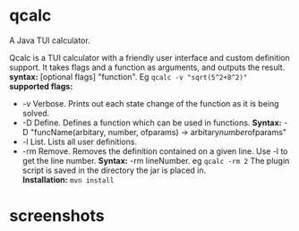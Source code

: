# qcalc
A Java TUI calculator.

Qcalc is a TUI calculator with a friendly user interface and custom definition support. It takes flags and a function as arguments,
and outputs the result. 
<br />
**syntax:** [optional flags] "function". Eg `qcalc -v "sqrt(5^2+8^2)"`
<br />
**supported flags:**
- -v Verbose. Prints out each state change of the function as it is being solved.
- -D Define. Defines a function which can be used in functions. 
  **Syntax:** -D "funcName(arbitary, number, ofparams) -> arbitary*number*ofparams"
- -l List. Lists all user definitions.
- -rm Remove. Removes the definition contained on a given line. Use -l to get the line number. **Syntax:** -rm lineNumber. 
  eg `qcalc -rm 2`
  The plugin script is saved in the directory the jar is placed in.
  <br />
  **Installation:** `mvn install` 
 # screenshots
  
